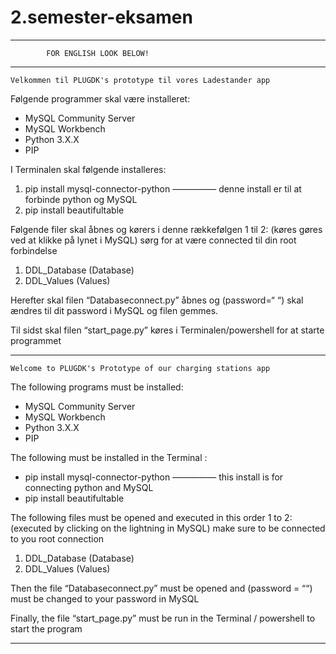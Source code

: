 # 2.semester-eksamen


______________________________________________________________________
						
			FOR ENGLISH LOOK BELOW! 
______________________________________________________________________

	Velkommen til PLUGDK's prototype til vores Ladestander app 

Følgende programmer skal være installeret:
- MySQL Community Server
- MySQL Workbench 
- Python 3.X.X
- PIP

I Terminalen skal følgende installeres:
1) pip install mysql-connector-python ————— denne install er til at forbinde python og MySQL
2) pip install beautifultable

Følgende filer skal åbnes og kørers i denne rækkefølgen 1 til 2: (køres gøres ved at klikke på lynet i MySQL) sørg for at være connected til din root forbindelse
1) DDL_Database (Database)
2) DDL_Values (Values)

Herefter skal filen “Databaseconnect.py” åbnes og (password=“ “) skal ændres til dit password i MySQL og filen gemmes.

Til sidst skal filen “start_page.py” køres i Terminalen/powershell for at starte programmet

______________________________________________________________________
			
	Welcome to PLUGDK's Prototype of our charging stations app

The following programs must be installed:
- MySQL Community Server
- MySQL Workbench
- Python 3.X.X
- PIP

The following must be installed in the Terminal :
- pip install mysql-connector-python ————— this install is for connecting python and MySQL
- pip install beautifultable

The following files must be opened and executed in this order 1 to 2: (executed by clicking on the lightning in MySQL) make sure to be connected to you root connection
1) DDL_Database (Database)
2) DDL_Values (Values)

Then the file “Databaseconnect.py” must be opened and (password = ““) must be changed to your password in MySQL

Finally, the file “start_page.py” must be run in the Terminal / powershell to start the program
______________________________________________________________________
